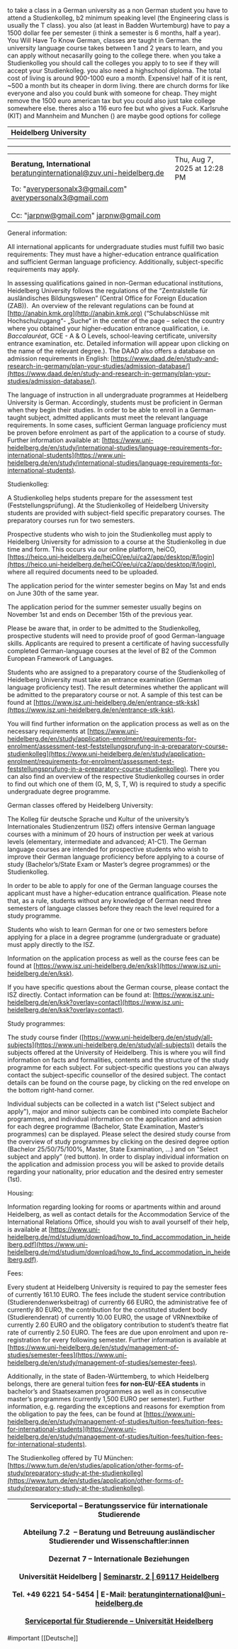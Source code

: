 
to take a class in a German university as a non German student you have to attend a Studienkolleg, b2 minimum speaking level (the Engineering class is usually the T class).
you also (at least in Badden Wurtemburg) have to pay a 1500 dollar fee per semester (i think a semester is 6 months, half a year).
You Will Have To Know German, classes are taught in German.
the university language course takes between 1 and 2 years to learn, and you can apply without necasarilly going to the college there.
when you take a Studienkolleg you should call the colleges you apply to to see if they will accept your Studienkolleg.
you also need a highschool diploma.
The total cost of living is around 900-1000 euro a month.
Expensive! half of it is rent, ~500 a month but its cheaper in dorm living.
there are church dorms for like everyone and also you could bunk with someone for cheap.
They might remove the 1500 euro american tax but you could also just take college somewhere else.
theres also a 116 euro fee but who gives a Fuck.
Karlsruhe (KIT) and Mannheim and Munchen () are maybe good options for college


|   |
|---|
|**Heidelberg University**|

---

|                                                                                                              |                              |
| ------------------------------------------------------------------------------------------------------------ | ---------------------------- |
| **Beratung, International** <beratunginternational@zuv.uni-heidelberg.de>                                    | Thu, Aug 7, 2025 at 12:28 PM |
| To: "averypersonalx3@gmail.com" <averypersonalx3@gmail.com><br><br>Cc: "jarpnw@gmail.com" <jarpnw@gmail.com> |                              |


General information:

All international applicants for undergraduate studies must fulfill two basic requirements: They must have a higher-education entrance qualification and sufficient German language proficiency. Additionally, subject-specific requirements may apply.

In assessing qualifications gained in non-German educational institutions, Heidelberg University follows the regulations of the “Zentralstelle für ausländisches Bildungswesen” (Central Office for Foreign Education (ZAB)).  An overview of the relevant regulations can be found at [http://anabin.kmk.org](http://anabin.kmk.org) (“Schulabschlüsse mit Hochschulzugang“- „Suche“ in the center of the page – select the country where you obtained your higher-education entrance qualification, i.e. _Baccalauréat_, GCE - A & O Levels, school-leaving certificate, university entrance examination, etc. Detailed information will appear upon clicking on the name of the relevant degree.). The DAAD also offers a database on admission requirements in English: [https://www.daad.de/en/study-and-research-in-germany/plan-your-studies/admission-database/](https://www.daad.de/en/study-and-research-in-germany/plan-your-studies/admission-database/).

The language of instruction in all undergraduate programmes at Heidelberg University is German. Accordingly, students must be proficient in German when they begin their studies. In order to be able to enroll in a German-taught subject, admitted applicants must meet the relevant language requirements. In some cases, sufficient German language proficiency must be proven before enrolment as part of the application to a course of study. Further information available at: [https://www.uni-heidelberg.de/en/study/international-studies/language-requirements-for-international-students](https://www.uni-heidelberg.de/en/study/international-studies/language-requirements-for-international-students).

Studienkolleg:

A Studienkolleg helps students prepare for the assessment test (Feststellungsprüfung). At the Studienkolleg of Heidelberg University students are provided with subject-field specific preparatory courses. The preparatory courses run for two semesters.

Prospective students who wish to join the Studienkolleg must apply to Heidelberg University for admission to a course at the Studienkolleg in due time and form. This occurs via our online platform, heiCO, [https://heico.uni-heidelberg.de/heiCO/ee/ui/ca2/app/desktop/#/login](https://heico.uni-heidelberg.de/heiCO/ee/ui/ca2/app/desktop/#/login), where all required documents need to be uploaded.

The application period for the winter semester begins on May 1st and ends on June 30th of the same year.

The application period for the summer semester usually begins on November 1st and ends on December 15th of the previous year.

Please be aware that, in order to be admitted to the Studienkolleg, prospective students will need to provide proof of good German-language skills. Applicants are required to present a certificate of having successfully completed German-language courses at the level of B2 of the Common European Framework of Languages.

Students who are assigned to a preparatory course of the Studienkolleg of Heidelberg University must take an entrance examination (German language proficiency test). The result determines whether the applicant will be admitted to the preparatory course or not. A sample of this test can be found at [https://www.isz.uni-heidelberg.de/en/entrance-stk-ksk](https://www.isz.uni-heidelberg.de/en/entrance-stk-ksk).

You will find further information on the application process as well as on the necessary requirements at [https://www.uni-heidelberg.de/en/study/application-enrolment/requirements-for-enrolment/assessment-test-feststellungsprufung-in-a-preparatory-course-studienkolleg](https://www.uni-heidelberg.de/en/study/application-enrolment/requirements-for-enrolment/assessment-test-feststellungsprufung-in-a-preparatory-course-studienkolleg). There you can also find an overview of the respective Studienkolleg courses in order to find out which one of them (G, M, S, T, W) is required to study a specific undergraduate degree programme.

German classes offered by Heidelberg University:

The Kolleg für deutsche Sprache und Kultur of the university’s Internationales Studienzentrum (ISZ) offers intensive German language courses with a minimum of 20 hours of instruction per week at various levels (elementary, intermediate and advanced; A1-C1). The German language courses are intended for prospective students who wish to improve their German language proficiency before applying to a course of study (Bachelor’s/State Exam or Master’s degree programmes) or the Studienkolleg.

In order to be able to apply for one of the German language courses the applicant must have a higher-education entrance qualification. Please note that, as a rule, students without any knowledge of German need three semesters of language classes before they reach the level required for a study programme.

Students who wish to learn German for one or two semesters before applying for a place in a degree programme (undergraduate or graduate) must apply directly to the ISZ.

Information on the application process as well as the course fees can be found at [https://www.isz.uni-heidelberg.de/en/ksk](https://www.isz.uni-heidelberg.de/en/ksk).

If you have specific questions about the German course, please contact the ISZ directly. Contact information can be found at: [https://www.isz.uni-heidelberg.de/en/ksk?overlay=contact](https://www.isz.uni-heidelberg.de/en/ksk?overlay=contact).   

Study programmes:

The study course finder ([https://www.uni-heidelberg.de/en/study/all-subjects](https://www.uni-heidelberg.de/en/study/all-subjects)) details the subjects offered at the University of Heidelberg. This is where you will find information on facts and formalities, contents and the structure of the study programme for each subject. For subject-specific questions you can always contact the subject-specific counsellor of the desired subject. The contact details can be found on the course page, by clicking on the red envelope on the bottom right-hand corner.

Individual subjects can be collected in a watch list ("Select subject and apply"), major and minor subjects can be combined into complete Bachelor programmes, and individual information on the application and admission for each degree programme (Bachelor, State Examination, Master’s programmes) can be displayed. Please select the desired study course from the overview of study programmes by clicking on the desired degree option (Bachelor 25/50/75/100%, Master, State Examination, ...) and on "Select subject and apply” (red button). In order to display individual information on the application and admission process you will be asked to provide details regarding your nationality, prior education and the desired entry semester (1st).

Housing:

Information regarding looking for rooms or apartments within and around Heidelberg, as well as contact details for the Accommodation Service of the International Relations Office, should you wish to avail yourself of their help, is available at [https://www.uni-heidelberg.de/md/studium/download/how_to_find_accommodation_in_heidelberg.pdf](https://www.uni-heidelberg.de/md/studium/download/how_to_find_accommodation_in_heidelberg.pdf).

Fees:

Every student at Heidelberg University is required to pay the semester fees of currently 161.10 EURO. The fees include the student service contribution (Studierendenwerksbeitrag) of currently 66 EURO, the administrative fee of currently 80 EURO, the contribution for the constituted student body (Studierendenrat) of currently 10.00 EURO, the usage of VRNnextbike of currently 2.60 EURO and the obligatory contribution to student’s theatre flat rate of currently 2.50 EURO. The fees are due upon enrolment and upon re-registration for every following semester. Further information is available at [https://www.uni-heidelberg.de/en/study/management-of-studies/semester-fees](https://www.uni-heidelberg.de/en/study/management-of-studies/semester-fees).

Additionally, in the state of Baden-Württemberg, to which Heidelberg belongs, there are general tuition fees **for non-EU/-EEA students** in bachelor’s and Staatsexamen programmes as well as in consecutive master’s programmes (currently 1,500 EURO per semester). Further information, e.g. regarding the exceptions and reasons for exemption from the obligation to pay the fees, can be found at [https://www.uni-heidelberg.de/en/study/management-of-studies/tuition-fees/tuition-fees-for-international-students](https://www.uni-heidelberg.de/en/study/management-of-studies/tuition-fees/tuition-fees-for-international-students).

The Studienkolleg offered by TU München: [https://www.tum.de/en/studies/application/other-forms-of-study/preparatory-study-at-the-studienkolleg](https://www.tum.de/en/studies/application/other-forms-of-study/preparatory-study-at-the-studienkolleg).



| Serviceportal – Beratungsservice für internationale Studierende<br><br>Abteilung 7.2  – Beratung und Betreuung ausländischer Studierender und Wissenschaftler:innen<br><br>Dezernat 7 – Internationale Beziehungen<br><br>Universität Heidelberg \| [Seminarstr. 2 \| 69117 Heidelberg](https://www.google.com/maps/search/Seminarstr.+2+%7C+69117+Heidelberg?entry=gmail&source=g)<br><br>Tel. +49 6221 54-5454 \| E-Mail: [beratunginternational@uni-heidelberg.de](mailto:beratunginternational@uni-heidelberg.de)<br><br>[Serviceportal für Studierende – Universität Heidelberg](https://www.uni-heidelberg.de/de/studium/serviceportal-fuer-studierende) |
| -------------------------------------------------------------------------------------------------------------------------------------------------------------------------------------------------------------------------------------------------------------------------------------------------------------------------------------------------------------------------------------------------------------------------------------------------------------------------------------------------------------------------------------------------------------------------------------------------------------------------------------------------------------- |



#important
[[Deutsche]]
